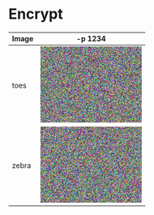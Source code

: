 # Encrypt #

| Image | -p 1234 |
|-------|---------|
| toes | ![toes-0](img/img-8-toes-1.png "toes-0") |
| zebra | ![zebra-0](img/img-8-zebra-1.png "zebra-0") |
